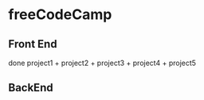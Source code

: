 # freeCodeCamp
## Front End
done project1 + project2 + project3 + project4 +  project5  
## BackEnd
